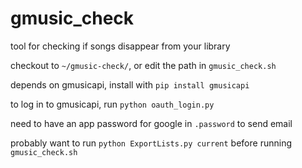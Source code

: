 gmusic_check
===============

tool for checking if songs disappear from your library

checkout to `~/gmusic-check/`, or edit the path in `gmusic_check.sh`

depends on gmusicapi, install with `pip install gmusicapi`

to log in to gmusicapi, run `python oauth_login.py`

need to have an app password for google in `.password` to send email


probably want to run `python ExportLists.py current` before running `gmusic_check.sh`




